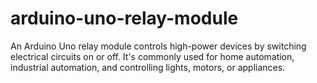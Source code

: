 # arduino-uno-relay-module
An Arduino Uno relay module controls high-power devices by switching electrical circuits on or off. It's commonly used for home automation, industrial automation, and controlling lights, motors, or appliances.
